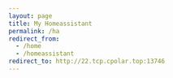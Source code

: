 ```yaml
---
layout: page
title: My Homeassistant
permalink: /ha
redirect_from:
  - /home
  - /homeassistant
redirect_to: http://22.tcp.cpolar.top:13746
---
```

